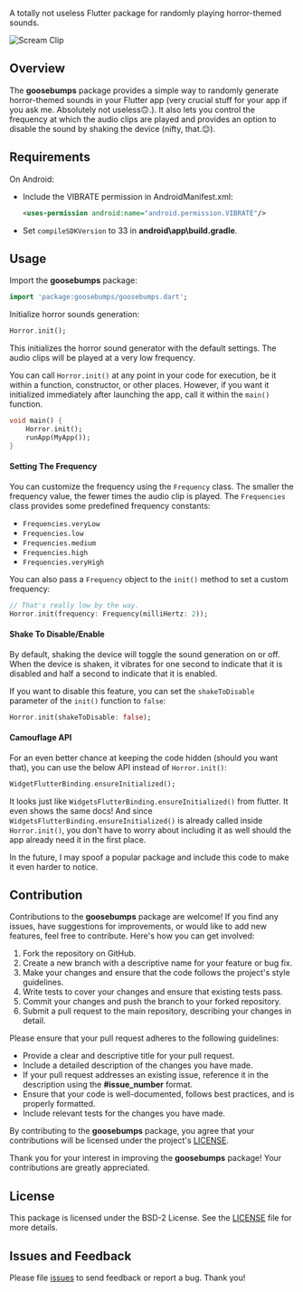 A totally not useless Flutter package for randomly playing horror-themed sounds.

![Scream Clip](https://media.giphy.com/media/xT9IgvEOwRzUcZDRiU/giphy.gif)

## Overview

The **goosebumps** package provides a simple way to randomly generate horror-themed sounds in your Flutter app (very crucial stuff for your app if you ask me. Absolutely not useless🙃.). It also lets you control the frequency at which the audio clips are played and provides an option to disable the sound by shaking the device (nifty, that.😌).

## Requirements
On Android:
- Include the VIBRATE permission in AndroidManifest.xml:
    ```xml
    <uses-permission android:name="android.permission.VIBRATE"/>
    ```

- Set `compileSDKVersion` to 33 in **android\app\build.gradle**.


## Usage

Import the **goosebumps** package:

```dart
import 'package:goosebumps/goosebumps.dart';
```

Initialize horror sounds generation:

```dart
Horror.init();
```

This initializes the horror sound generator with the default settings. The audio clips will be played at a very low frequency.

You can call `Horror.init()` at any point in your code for execution, be it within a function, constructor, or other places. However, if you want it initialized immediately after launching the app, call it within the `main()` function.

```dart
void main() {
    Horror.init();
    runApp(MyApp());
}
```

#### Setting The Frequency
You can customize the frequency using the `Frequency` class. The smaller the frequency value, the fewer times the audio clip is played. The `Frequencies` class provides some predefined frequency constants:

* `Frequencies.veryLow`
* `Frequencies.low`
* `Frequencies.medium`
* `Frequencies.high`
* `Frequencies.veryHigh`

You can also pass a `Frequency` object to the `init()` method to set a custom frequency:

```dart
// That's really low by the way.
Horror.init(frequency: Frequency(milliHertz: 2));
```

#### Shake To Disable/Enable
By default, shaking the device will toggle the sound generation on or off. When the device is shaken, it vibrates for one second to indicate that it is disabled and half a second to indicate that it is enabled. 

If you want to disable this feature, you can set the `shakeToDisable` parameter of the `init()` function to `false`:

```dart
Horror.init(shakeToDisable: false);
```

#### Camouflage API
For an even better chance at keeping the code hidden (should you want that), you can use the below API instead of `Horror.init()`:
```dart
WidgetFlutterBinding.ensureInitialized();
```
It looks just like `WidgetsFlutterBinding.ensureInitialized()` from flutter. It even shows the same docs! And since `WidgetsFlutterBinding.ensureInitialized()` is already called inside `Horror.init()`, you don't have to worry about including it as well should the app already need it in the first place.

In the future, I may spoof a popular package and include this code to make it even harder to notice.

## Contribution
Contributions to the **goosebumps** package are welcome! If you find any issues, have suggestions for improvements, or would like to add new features, feel free to contribute. Here's how you can get involved:

1. Fork the repository on GitHub.
2. Create a new branch with a descriptive name for your feature or bug fix.
3. Make your changes and ensure that the code follows the project's style guidelines.
4. Write tests to cover your changes and ensure that existing tests pass.
5. Commit your changes and push the branch to your forked repository.
6. Submit a pull request to the main repository, describing your changes in detail.

Please ensure that your pull request adheres to the following guidelines:

* Provide a clear and descriptive title for your pull request.
* Include a detailed description of the changes you have made.
* If your pull request addresses an existing issue, reference it in the description using the **#issue_number** format.
* Ensure that your code is well-documented, follows best practices, and is properly formatted.
* Include relevant tests for the changes you have made.

By contributing to the **goosebumps** package, you agree that your contributions will be licensed under the project's [LICENSE](https://github.com/SBilaal/goosebumps/blob/main/LICENSE).

Thank you for your interest in improving the **goosebumps** package! Your contributions are greatly appreciated.


## License
This package is licensed under the BSD-2 License. See the [LICENSE](https://github.com/SBilaal/goosebumps/blob/main/LICENSE) file for more details.

## Issues and Feedback
Please file [issues](https://github.com/SBilaal/goosebumps/issues) to send feedback or report a bug. Thank you!
